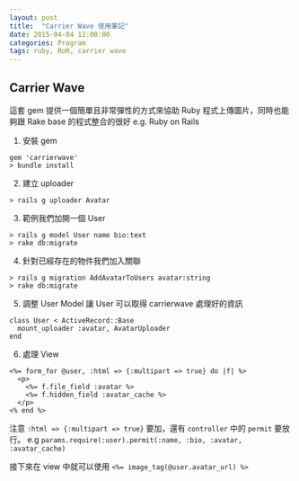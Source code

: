```yaml
---
layout: post
title:  "Carrier Wave 使用筆記"
date: 2015-04-04 12:00:00
categories: Program
tags: ruby, RoR, carrier wave
---
```


## Carrier Wave
這套 gem 提供一個簡單且非常彈性的方式來協助 Ruby 程式上傳圖片，同時也能夠跟 Rake base 的程式整合的很好 e.g. Ruby on Rails
<!--more-->


1. 安裝 gem

```
gem 'carrierwave'
> bundle install
```

2. 建立 uploader

```
> rails g uploader Avatar
```

3. 範例我們加開一個 User

```
> rails g model User name bio:text
> rake db:migrate
```

4. 針對已經存在的物件我們加入關聯

```
> rails g migration AddAvatarToUsers avatar:string
> rake db:migrate
```
5. 調整 User Model 讓 User 可以取得 carrierwave 處理好的資訊

```
class User < ActiveRecord::Base
  mount_uploader :avatar, AvatarUploader
end
```
6. 處理 View

```
<%= form_for @user, :html => {:multipart => true} do |f| %>
  <p>
    <%= f.file_field :avatar %>
    <%= f.hidden_field :avatar_cache %>
  </p>
<% end %>
```

注意 `:html => {:multipart => true}` 要加，還有 `controller` 中的 `permit` 要放行。
e.g `params.require(:user).permit(:name, :bio, :avatar, :avatar_cache)`

接下來在 view 中就可以使用 `<%= image_tag(@user.avatar_url) %>`
